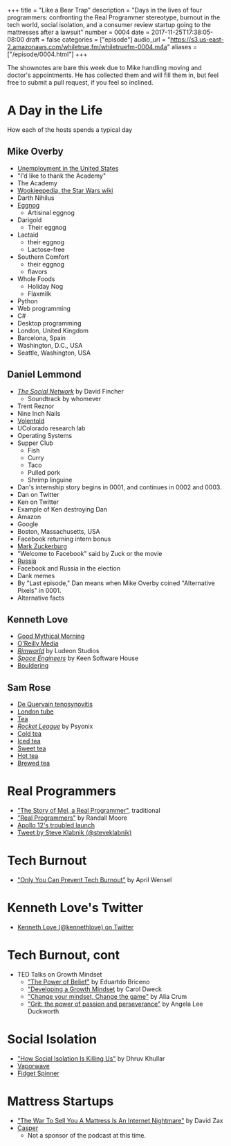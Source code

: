 +++
title = "Like a Bear Trap"
description = "Days in the lives of four programmers: confronting the Real Programmer stereotype, burnout in the tech world, social isolation, and a consumer review startup going to the mattresses after a lawsuit"
number = 0004
date = 2017-11-25T17:38:05-08:00
draft = false
categories = ["episode"]
audio_url = "https://s3.us-east-2.amazonaws.com/whiletrue.fm/whiletruefm-0004.m4a"
aliases = ["/episode/0004.html"]
+++

The shownotes are bare this week due to Mike handling moving and doctor's
appointments. He has collected them and will fill them in, but feel free to
submit a pull request, if you feel so inclined.

# A Day in the Life
How each of the hosts spends a typical day
## Mike Overby
* [Unemployment in the United States](https://en.wikipedia.org/wiki/Unemployment_in_the_United_States)
* "I'd like to thank the Academy"
* The Academy
* [Wookieepedia, the Star Wars wiki](starwars.wikia.com)
* Darth Nihilus
* [Eggnog](https://en.wikipedia.org/wiki/Eggnog)
  * Artisinal eggnog
* Darigold
  * Their eggnog
* Lactaid
  * their eggnog
  * Lactose-free
* Southern Comfort
  * their eggnog
  * flavors
* Whole Foods
  * Holiday Nog
  * Flaxmilk
* Python
* Web programming
* C#
* Desktop programming
* London, United Kingdom
* Barcelona, Spain
* Washington, D.C., USA
* Seattle, Washington, USA

## Daniel Lemmond
* [*The Social Network*](https://en.wikipedia.org/wiki/The_Social_Network) by David Fincher
  * Soundtrack by whomever
* Trent Reznor
* Nine Inch Nails
* [Volentold](https://www.urbandictionary.com/define.php?term=Volentold)
* UColorado research lab
* Operating Systems
* Supper Club
  * Fish
  * Curry
  * Taco
  * Pulled pork
  * Shrimp linguine
* Dan's internship story begins in 0001, and continues in 0002 and 0003.
* Dan on Twitter
* Ken on Twitter
* Example of Ken destroying Dan
* Amazon
* Google
* Boston, Massachusetts, USA
* Facebook returning intern bonus
* [Mark Zuckerburg](https://www.facebook.com/zuck)
* "Welcome to Facebook" said by Zuck or the movie
* [Russia](http://government.ru)
* Facebook and Russia in the election
* Dank memes
* By "Last episode," Dan means when Mike Overby coined "Alternative Pixels" in 0001.
* Alternative facts

## Kenneth Love
* [Good Mythical Morning](https://www.mythical.co/shows-good-mythical-morning)
* [O'Reilly Media](https://www.oreilly.com/)
* [*Rimworld*](https://rimworldgame.com/) by Ludeon Studios
* [*Space Engineers*](http://www.spaceengineersgame.com/) by Keen Software House
* [Bouldering](https://en.wikipedia.org/wiki/Bouldering)

## Sam Rose
* [De Quervain tenosynovitis](https://en.wikipedia.org/wiki/De_Quervain_syndrome)
* [London tube](https://tfl.gov.uk/modes/tube/)
* [Tea](https://en.wikipedia.org/wiki/Tea)
* [*Rocket League*](https://www.rocketleague.com/) by Psyonix
* [Cold tea](http://www.samovartea.com/how-to-make-cold-brewed-teas/)
* [Iced tea](https://en.wikipedia.org/wiki/Iced_tea)
* [Sweet tea](https://en.wikipedia.org/wiki/Sweet_tea)
* [Hot tea](http://the.republicoftea.com/library/how-to-make-tea/how-to-brew-hot-tea/)
* [Brewed tea](https://www.itoen.com/all-things-tea/preparing-tea)

# Real Programmers
* ["The Story of Mel, a Real Programmer"](https://www.cs.utah.edu/~elb/folklore/mel.html), traditional
* ["Real Programmers"](https://xkcd.com/378/) by Randall Moore
* [Apollo 12's troubled launch](https://en.wikipedia.org/wiki/Apollo_12#Launch_and_transfer)
* [Tweet by Steve Klabnik (@steveklabnik)](https://twitter.com/steveklabnik/status/933383593539391489)

# Tech Burnout
* ["Only You Can Prevent Tech Burnout"](https://medium.com/@Aprilw/only-you-can-prevent-tech-burnout-be3f0504c627) by April Wensel

# Kenneth Love's Twitter
* [Kenneth Love (@kennethlove) on Twitter](https://twitter.com/kennethlove)

# Tech Burnout, cont
* TED Talks on Growth Mindset
  * ["The Power of Belief"](https://www.youtube.com/watch?v=pN34FNbOKXc) by Eduartdo Briceno
  * ["Developing a Growth Mindset](https://www.youtube.com/watch?v=hiiEeMN7vbQ) by Carol Dweck
  * ["Change your mindset, Change the game"](https://www.youtube.com/watch?v=0tqq66zwa7g) by Alia Crum
  * ["Grit: the power of passion and perseverance"](https://www.youtube.com/watch?v=H14bBuluwB8) by Angela Lee Duckworth

# Social Isolation
* ["How Social Isolation Is Killing Us"](https://www.nytimes.com/2016/12/22/upshot/how-social-isolation-is-killing-us.html) by Dhruv Khullar
* [Vaporwave](https://en.wikipedia.org/wiki/Vaporwave)
* [Fidget Spinner](https://en.wikipedia.org/wiki/Fidget_spinner)

# Mattress Startups
* ["The War To Sell You A Mattress Is An Internet Nightmare"](https://www.fastcompany.com/3065928/sleepopolis-casper-bloggers-lawsuits-underside-of-the-mattress-wars) by David Zax
* [Casper](https://casper.com/)
  * Not a sponsor of the podcast at this time.
